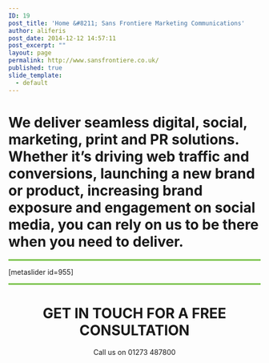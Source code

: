 ```yaml
---
ID: 19
post_title: 'Home &#8211; Sans Frontiere Marketing Communications'
author: aliferis
post_date: 2014-12-12 14:57:11
post_excerpt: ""
layout: page
permalink: http://www.sansfrontiere.co.uk/
published: true
slide_template:
  - default
---
```

<div class="most">
<h1 class="tp-hp-intro lighter">We deliver seamless digital, social, marketing, print and PR solutions. Whether it’s driving web traffic and conversions, launching a new brand or product, increasing brand exposure and engagement on social media, you can rely on us to be there when you need to deliver.</h1>

<hr style="height: 3px; border: none; color: #75c044; background-color: #75c044;" />

</div>
[metaslider id=955]
<hr style="height: 3px; border: none; color: #75c044; background-color: #75c044;" />
<div style="text-align:center; width:100%;">
<h1 class="tp-hp-intro" style="text-align:center;">GET IN TOUCH FOR A <span class="greentext">FREE CONSULTATION</span></h1>
<p>Call us on <span class="bold bigger">01273 487800</span></p>
</div>